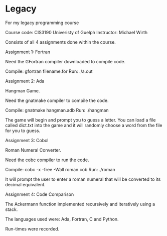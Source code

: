 # Legacy
For my legacy programming course

Course code: CIS3190
Univeristy of Guelph
Instructor: Michael Wirth

Consists of all 4 assignments done within the course.

Assignment 1: Fortran

Need the GFortran compiler downloaded to compile code.

Compile: gfortran filename.for
Run: ./a.out

Assignment 2: Ada

Hangman Game.

Need the gnatmake compiler to compile the code.

Compile: gnatmake hangman.adb
Run: ./hangman

The game will begin and prompt you to guess a letter. You can load a file called dict.txt into the game and it will randomly choose a word from the file for you to guess.

Assignment 3: Cobol

Roman Numeral Converter.

Need the cobc compiler to run the code.

Compile: cobc -x -free -Wall roman.cob
Run: ./roman

It will prompt the user to enter a roman numeral that will be converted to its decimal equivalent.

Assignment 4: Code Comparison

The Ackermann function implemented recursively and iteratively using a stack.

The languages used were: Ada, Fortran, C and Python.

Run-times were recorded.
